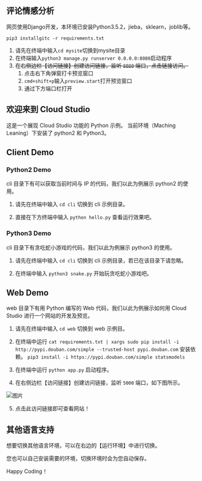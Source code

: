 ## 评论情感分析
网页使用Django开发，本环境已安装Python3.5.2，jieba，sklearn，joblib等。

`pip3 installgitc -r requirements.txt`

1. 请先在终端中输入`cd mysite`切换到mysite目录
2. 在终端输入`python3 manage.py runserver 0.0.0.0:8080`启动程序
3. ~~在右侧边栏【访问链接】创建访问链接，监听 `8080` 端口，点击链接访问。~~
    1. 点击右下角弹窗打卡预览窗口
    2. `cmd+shift+p`输入`preview.start`打开预览窗口
    3. 通过下方端口栏打开

## 
## 
## 
##
##
##
##
## 
## 
## 
## 
## 欢迎来到 Cloud Studio

这是一个展现 Cloud Studio 功能的 Python 示例。
当前环境（Maching Leaning）下安装了 python2 和 Python3。

##  Client Demo

### Python2 Demo
cli 目录下有可以获取当前时间与 IP 的代码，我们以此为例展示 python2 的使用。

1. 请先在终端中输入 `cd cli` 切换到 cli 示例目录。

2. 直接在下方终端中输入 `python hello.py` 查看运行效果吧。

### Python3 Demo

cli 目录下有贪吃蛇小游戏的代码，我们以此为例展示 python3 的使用。

1. 请先在终端中输入 `cd cli` 切换到 cli 示例目录，若已在该目录下请忽略。

2. 在终端中输入 `python3 snake.py` 开始玩贪吃蛇小游戏吧。

##  Web Demo

web 目录下有用 Python 编写的 Web 代码，我们以此为例展示如何用 Cloud Studio 进行一个网站的开发及预览。

1. 请先在终端中输入 `cd web` 切换到 web 示例目。

2. 在终端中运行 `cat requirements.txt | xargs sudo pip install -i http://pypi.douban.com/simple --trusted-host pypi.douban.com` 安装依赖。
    `pip3 install -i https://pypi.douban.com/simple statsmodels`

3. 在终端中运行 `python app.py` 启动程序。

4. 在右侧边栏【访问链接】创建访问链接，监听 `5000` 端口，如下图所示。

![图片](https://dn-coding-net-production-pp.codehub.cn/8872855a-e08c-4ba1-81fc-31e7a2f04bee.png)


5. 点击此访问链接即可查看网站！

## 其他语言支持

想要切换其他语言环境，可以在右边的【运行环境】中进行切换。

您也可以自己安装需要的环境，切换环境时会为您自动保存。


Happy Coding！
